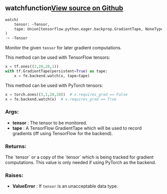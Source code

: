 ## watch<span class="tag">function</span><a class="sourcelink" href=https://github.com/fastestimator/fastestimator/blob/r1.1/fastestimator/backend/watch.py/#L23-L59>View source on Github</a>
```python
watch(
	tensor: ~Tensor,
	tape: Union[tensorflow.python.eager.backprop.GradientTape, NoneType]=None
)
-> ~Tensor
```
Monitor the given `tensor` for later gradient computations.

This method can be used with TensorFlow tensors:
```python
x = tf.ones((3,28,28,1))
with tf.GradientTape(persistent=True) as tape:
    x = fe.backend.watch(x, tape=tape)
```

This method can be used with PyTorch tensors:
```python
x = torch.ones((3,1,28,28))  # x.requires_grad == False
x = fe.backend.watch(x)  # x.requires_grad == True
```


<h3>Args:</h3>

* **tensor** :  The tensor to be monitored.
* **tape** :  A TensorFlow GradientTape which will be used to record gradients (iff using TensorFlow for the backend).

<h3>Returns:</h3>
    The `tensor` or a copy of the `tensor` which is being tracked for gradient computations. This value is only    needed if using PyTorch as the backend.

<h3>Raises:</h3>

* **ValueError** :  If `tensor` is an unacceptable data type.

